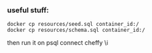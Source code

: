 ### useful stuff:
```
docker cp resources/seed.sql container_id:/
docker cp resources/schema.sql container_id:/
```
then run it on psql connect cheffy \i 


